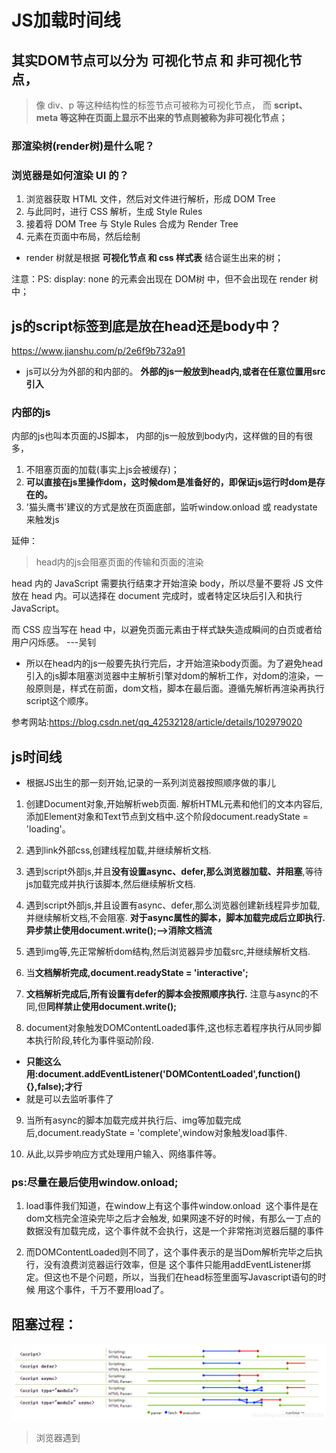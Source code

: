 # JS加载时间线

## 其实DOM节点可以分为 可视化节点 和 非可视化节点，

> 像 div、p 等这种结构性的标签节点可被称为可视化节点，
而 **script、meta 等这种在页面上显示不出来的节点则被称为非可视化节点；**


### 那渲染树(render树)是什么呢？

### 浏览器是如何渲染 UI 的？

1. 浏览器获取 HTML 文件，然后对文件进行解析，形成 DOM Tree
2. 与此同时，进行 CSS 解析，生成 Style Rules
3. 接着将 DOM Tree 与 Style Rules 合成为 Render Tree
4. 元素在页面中布局，然后绘制
- render 树就是根据 **可视化节点 和 css 样式表** 结合诞生出来的树；

注意：PS: display: none 的元素会出现在 DOM树 中，但不会出现在 render 树中；



## js的script标签到底是放在head还是body中？

https://www.jianshu.com/p/2e6f9b732a91

- js可以分为外部的和内部的。
**外部的js一般放到head内,或者在任意位置用src引入**

### 内部的js
内部的js也叫本页面的JS脚本，
内部的js一般放到body内，这样做的目的有很多，

1. 不阻塞页面的加载(事实上js会被缓存)；
2. **可以直接在js里操作dom，这时候dom是准备好的，即保证js运行时dom是存在的。**
3. '猫头鹰书'建议的方式是放在页面底部，监听window.onload 或 readystate 来触发js

延伸：
> head内的js会阻塞页面的传输和页面的渲染

head 内的 JavaScript 需要执行结束才开始渲染 body，所以尽量不要将 JS 文件放在 head 内。可以选择在 document 完成时，或者特定区块后引入和执行 JavaScript。

而 CSS 应当写在 head 中，以避免页面元素由于样式缺失造成瞬间的白页或者给用户闪烁感。 ---吴钊

- 所以在head内的js一般要先执行完后，才开始渲染body页面。为了避免head引入的js脚本阻塞浏览器中主解析引擎对dom的解析工作，对dom的渲染，一般原则是，样式在前面，dom文档，脚本在最后面。遵循先解析再渲染再执行script这个顺序。


参考网站:https://blog.csdn.net/qq_42532128/article/details/102979020
## js时间线
- 根据JS出生的那一刻开始,记录的一系列浏览器按照顺序做的事儿

1. 创建Document对象,开始解析web页面. 解析HTML元素和他们的文本内容后,添加Element对象和Text节点到文档中.这个阶段document.readyState = 'loading'。

2. 遇到link外部css,创建线程加载,并继续解析文档.

3. 遇到script外部js,并且**没有设置async、defer,那么浏览器加载、并阻塞**,等待js加载完成并执行该脚本,然后继续解析文档.

4. 遇到script外部js,并且设置有async、defer,那么浏览器创建新线程异步加载,并继续解析文档,不会阻塞.
**对于async属性的脚本，脚本加载完成后立即执行. 异步禁止使用document.write();-->消除文档流**

5. 遇到img等,先正常解析dom结构,然后浏览器异步加载src,并继续解析文档.

6. 当**文档解析完成,document.readyState = 'interactive';**

7. **文档解析完成后,所有设置有defer的脚本会按照顺序执行.**
注意与async的不同,但**同样禁止使用document.write();**

8. document对象触发DOMContentLoaded事件,这也标志着程序执行从同步脚本执行阶段,转化为事件驱动阶段.
- **只能这么用:document.addEventListener('DOMContentLoaded',function(){},false);才行**
- 就是可以去监听事件了

9. 当所有async的脚本加载完成并执行后、img等加载完成后,document.readyState = 'complete',window对象触发load事件.

10. 从此,以异步响应方式处理用户输入、网络事件等。


### ps:尽量在最后使用window.onload;

1. load事件我们知道，在window上有这个事件window.onload  这个事件是在dom文档完全渲染完毕之后才会触发,
如果网速不好的时候，有那么一丁点的数据没有加载完成，这个事件就不会执行，这是一个非常拖浏览器后腿的事件

2. 而DOMContentLoaded则不同了，这个事件表示的是当Dom解析完毕之后执行，没有浪费浏览器运行效率，但是
这个事件只能用addEventListener绑定。但这也不是个问题，所以，当我们在head标签里面写Javascript语句的时候
用这个事件，千万不要用load了。


## 阻塞过程：
![](2020-04-15-00-47-06.png)

>浏览器遇到<script>标签时，会唤醒JavaScript解释器，暂停HTML的解析，等到CSSOM构建完成（如果有的话），开始执行JavaScript脚本，JavaScript执行完毕后继续解析HTML。也就是说，浏览器会等待JavaScript资源下载完毕并执行完毕后才会继续解析HTML。

>这时，我们就会发现一个矛盾。JavaScript是无法操作位于它下方的DOM的，因为此时DOM还没有构建出来。因此最好将<script>放在<body>之后，也就是等到所有的HTML都解析完成之后，再进行JavaScript的相关操作。而CSS会阻塞JavaScript的执行，因此CSS资源应优先于JavaScript资源被引入。

>ps：由于JavaScript在操作DOM时，可能会引起浏览器的回流（reflow）或重绘（repaint），影响页面渲染性能，因此应该尽可能避免用JavaScript操作DOM。


## JavaScript代码编写建议

最后，根据以上描述，对于javaScript代码编写给出几点建议：

把全部JavaScript引入放到body元素中页面内容的后面
最好只包含一个延迟脚本
将延迟脚本也放在页面底部
将样式文件放在JavaScript之前（将css放在头部）